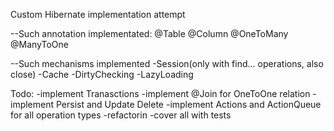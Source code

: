 Custom Hibernate implementation attempt 

 --Such annotation implementated: 
   @Table
   @Column
   @OneToMany
   @ManyToOne


 --Such mechanisms implemented
   -Session(only with find... operations, also close)
   -Cache
   -DirtyChecking
   -LazyLoading  
  
Todo:
   -implement Tranasctions
   -implement @Join for OneToOne relation
   -implement Persist and Update Delete
   -implement Actions and ActionQueue for all operation types
   -refactorin
   -cover all with tests
